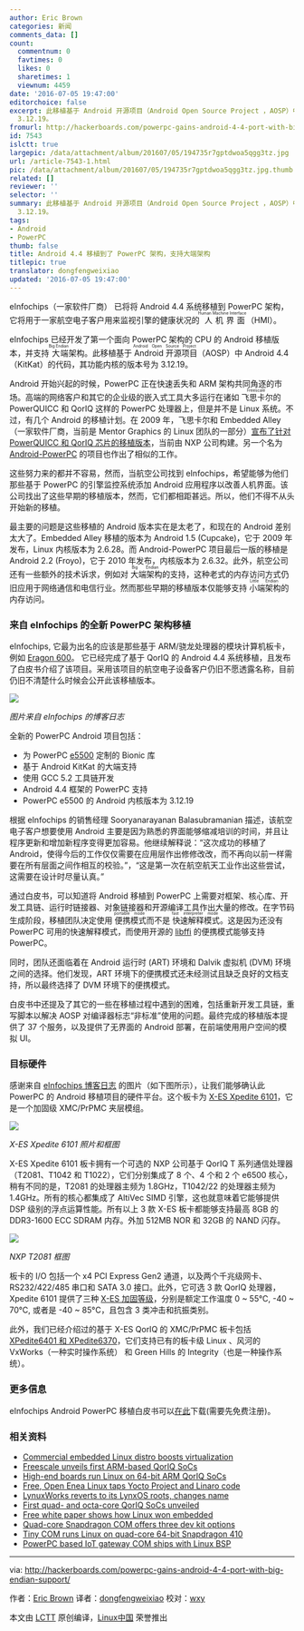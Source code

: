 ```yaml
---
author: Eric Brown
categories: 新闻
comments_data: []
count:
  commentnum: 0
  favtimes: 0
  likes: 0
  sharetimes: 1
  viewnum: 4459
date: '2016-07-05 19:47:00'
editorchoice: false
excerpt: 此移植基于 Android 开源项目（Android Open Source Project ，AOSP）中 Android 4.4 （KitKat）的代码，其功能内核的版本号为
  3.12.19。
fromurl: http://hackerboards.com/powerpc-gains-android-4-4-port-with-big-endian-support/
id: 7543
islctt: true
largepic: /data/attachment/album/201607/05/194735r7gptdwoa5qgg3tz.jpg
url: /article-7543-1.html
pic: /data/attachment/album/201607/05/194735r7gptdwoa5qgg3tz.jpg.thumb.jpg
related: []
reviewer: ''
selector: ''
summary: 此移植基于 Android 开源项目（Android Open Source Project ，AOSP）中 Android 4.4 （KitKat）的代码，其功能内核的版本号为
  3.12.19。
tags:
- Android
- PowerPC
thumb: false
title: Android 4.4 移植到了 PowerPC 架构，支持大端架构
titlepic: true
translator: dongfengweixiao
updated: '2016-07-05 19:47:00'
---
```


eInfochips（一家软件厂商） 已将将 Android 4.4 系统移植到 PowerPC 架构，它将用于一家航空电子客户用来监视引擎的健康状况的<ruby> 人机界面 <rp>  （ </rp> <rt>  Human Machine Interface </rt> <rp>  ） </rp></ruby>（HMI）。


eInfochips 已经开发了第一个面向 PowerPC 架构的 CPU 的 Android 移植版本，并支持<ruby> 大端 <rp>  （ </rp> <rt>  Big Endian </rt> <rp>  ） </rp></ruby>架构。此移植基于<ruby> Android 开源项目 <rp>  （ </rp> <rt>  Android Open Source Project </rt> <rp>  ） </rp></ruby> （AOSP）中 Android 4.4 （KitKat）的代码，其功能内核的版本号为 3.12.19。


Android 开始兴起的时候，PowerPC 正在快速丢失和 ARM 架构共同角逐的市场。高端的网络客户和其它的企业级的嵌入式工具大多运行在诸如<ruby> 飞思卡尔 <rp>  （ </rp> <rt>  Freescale </rt> <rp>  ） </rp></ruby>的 PowerQUICC 和 QorIQ 这样的 PowerPC 处理器上，但是并不是 Linux 系统。不过，有几个 Android 的移植计划。在 2009 年，飞思卡尔和 Embedded Alley（一家软件厂商，当前是 Mentor Graphics 的 Linux 团队的一部分）[宣布了针对 PowerQUICC 和 QorIQ 芯片的移植版本](http://linuxdevices.linuxgizmos.com/android-ported-to-powerpc/)，当前由 NXP 公司构建。另一个名为 [Android-PowerPC](http://www.androidppc.com/) 的项目也作出了相似的工作。


这些努力来的都并不容易，然而，当航空公司找到 eInfochips，希望能够为他们那些基于 PowerPC 的引擎监控系统添加 Android 应用程序以改善人机界面。该公司找出了这些早期的移植版本，然而，它们都相距甚远。所以，他们不得不从头开始新的移植。


最主要的问题是这些移植的 Android 版本实在是太老了，和现在的 Android 差别太大了。Embedded Alley 移植的版本为 Android 1.5 (Cupcake)，它于 2009 年发布，Linux 内核版本为 2.6.28。而 Android-PowerPC 项目最后一版的移植是 Android 2.2 (Froyo)，它于 2010 年发布，内核版本为 2.6.32。此外，航空公司还有一些额外的技术诉求，例如对<ruby> 大端架构 <rp>  （ </rp> <rt>  Big Endian </rt> <rp>  ） </rp></ruby>的支持，这种老式的内存访问方式仍旧应用于网络通信和电信行业。然而那些早期的移植版本仅能够支持<ruby> 小端架构 <rp>  （ </rp> <rt>  Little Endian </rt> <rp>  ） </rp></ruby>的内存访问。


### 来自 eInfochips 的全新 PowerPC 架构移植


eInfochips, 它最为出名的应该是那些基于 ARM/骁龙处理器的模块计算机板卡，例如 [Eragon 600](http://hackerboards.com/quad-core-snapdragon-com-offers-three-dev-kit-options/)。 它已经完成了基于 QorIQ 的 Android 4.4 系统移植，且发布了白皮书介绍了该项目。采用该项目的航空电子设备客户仍旧不愿透露名称，目前仍旧不清楚什么时候会公开此该移植版本。


![](/data/attachment/album/201607/05/194735r7gptdwoa5qgg3tz.jpg)


*图片来自 eInfochips 的博客日志*


全新的 PowerPC Android 项目包括：


* 为 PowerPC [e5500](http://linuxdevices.linuxgizmos.com/low-cost-powerquicc-chips-offer-flexible-interconnect-options/) 定制的 Bionic 库
* 基于 Android KitKat 的大端支持
* 使用 GCC 5.2 工具链开发
* Android 4.4 框架的 PowerPC 支持
* PowerPC e5500 的 Android 内核版本为 3.12.19


根据 eInfochips 的销售经理 Sooryanarayanan Balasubramanian 描述，该航空电子客户想要使用 Android 主要是因为熟悉的界面能够缩减培训的时间，并且让程序更新和增加新程序变得更加容易。他继续解释说：“这次成功的移植了 Android，使得今后的工作仅仅需要在应用层作出修修改改，而不再向以前一样需要在所有层面之间作相互的校验。”，“这是第一次在航空航天工业作出这些尝试，这需要在设计时尽量认真。”


通过白皮书，可以知道将 Android 移植到 PowerPC 上需要对框架、核心库、开发工具链、运行时链接器、对象链接器和开源编译工具作出大量的修改。在字节码生成阶段，移植团队决定使用<ruby> 便携模式 <rp>  （ </rp> <rt>  portable mode </rt> <rp>  ） </rp></ruby>而不是<ruby> 快速解释模式 <rp>  （ </rp> <rt>  fast interpreter mode </rt> <rp>  ） </rp></ruby>。这是因为还没有 PowerPC 可用的快速解释模式，而使用开源的 [libffi](https://sourceware.org/libffi/) 的便携模式能够支持 PowerPC。


同时，团队还面临着在 Android 运行时 (ART) 环境和 Dalvik 虚拟机 (DVM) 环境之间的选择。他们发现，ART 环境下的便携模式还未经测试且缺乏良好的文档支持，所以最终选择了 DVM 环境下的便携模式。


白皮书中还提及了其它的一些在移植过程中遇到的困难，包括重新开发工具链，重写脚本以解决 AOSP 对编译器标志“非标准”使用的问题。最终完成的移植版本提供了 37 个服务，以及提供了无界面的 Android 部署，在前端使用用户空间的模拟 UI。


### 目标硬件


感谢来自 [eInfochips 博客日志](https://www.einfochips.com/blog/k2-categories/aerospace/presenting-a-case-for-porting-android-on-powerpc-architecture.html) 的图片（如下图所示），让我们能够确认此 PowerPC 的 Android 移植项目的硬件平台。这个板卡为 [X-ES Xpedite 6101](http://www.xes-inc.com/products/processor-mezzanines/xpedite6101/)，它是一个加固级 XMC/PrPMC 夹层模组。


![](/data/attachment/album/201607/05/194737jplzfmwi82llw7i1.jpg)


*X-ES Xpedite 6101 照片和框图*


X-ES Xpedite 6101 板卡拥有一个可选的 NXP 公司基于 QorIQ T 系列通信处理器（T2081、T1042 和 T1022），它们分别集成了 8 个、4 个和 2 个 e6500 核心，稍有不同的是，T2081 的处理器主频为 1.8GHz，T1042/22 的处理器主频为 1.4GHz。所有的核心都集成了 AltiVec SIMD 引擎，这也就意味着它能够提供 DSP 级别的浮点运算性能。所有以上 3 款 X-ES 板卡都能够支持最高 8GB 的 DDR3-1600 ECC SDRAM 内存。外加 512MB NOR 和 32GB 的 NAND 闪存。


![](/data/attachment/album/201607/05/194738xp87p8pu75p8856r.jpg)


*NXP T2081 框图*


板卡的 I/O 包括一个 x4 PCI Express Gen2 通道，以及两个千兆级网卡、 RS232/422/485 串口和 SATA 3.0 接口。此外，它可选 3 款 QorIQ 处理器，Xpedite 6101 提供了三种 [X-ES 加固等级](http://www.xes-inc.com/capabilities/ruggedization/)，分别是额定工作温度 0 ~ 55°C, -40 ~ 70°C, 或者是 -40 ~ 85°C，且包含 3 类冲击和抗振类别。


此外，我们已经介绍过的基于 X-ES QorIQ 的 XMC/PrPMC 板卡包括 [XPedite6401 和 XPedite6370](http://hackerboards.com/high-end-boards-run-linux-on-64-bit-arm-qoriq-socs/)，它们支持已有的板卡级 Linux 、风河的 VxWorks（一种实时操作系统） 和 Green Hills 的 Integrity（也是一种操作系统）。


### 更多信息


eInfochips Android PowerPC 移植白皮书可以[在此](http://biz.einfochips.com/portingandroidonpowerpc)下载(需要先免费注册)。


### 相关资料


* [Commercial embedded Linux distro boosts virtualization](http://hackerboards.com/commercial-embedded-linux-distro-boosts-virtualization/)
* [Freescale unveils first ARM-based QorIQ SoCs](http://hackerboards.com/freescale-unveils-first-arm-based-qoriq-socs/)
* [High-end boards run Linux on 64-bit ARM QorIQ SoCs](http://hackerboards.com/high-end-boards-run-linux-on-64-bit-arm-qoriq-socs/)
* [Free, Open Enea Linux taps Yocto Project and Linaro code](http://hackerboards.com/free-open-enea-linux-taps-yocto-and-linaro-code/)
* [LynuxWorks reverts to its LynxOS roots, changes name](http://hackerboards.com/lynuxworks-reverts-to-its-lynxos-roots-changes-name/)
* [First quad- and octa-core QorIQ SoCs unveiled](http://hackerboards.com/first-quad-and-octa-core-qoriq-socs-unveiled/)
* [Free white paper shows how Linux won embedded](http://hackerboards.com/free-white-paper-shows-how-linux-won-embedded/)
* [Quad-core Snapdragon COM offers three dev kit options](http://hackerboards.com/quad-core-snapdragon-com-offers-three-dev-kit-options/)
* [Tiny COM runs Linux on quad-core 64-bit Snapdragon 410](http://hackerboards.com/tiny-com-runs-linux-and-android-on-quad-core-64-bit-snapdragon-410/)
* [PowerPC based IoT gateway COM ships with Linux BSP](http://hackerboards.com/powerpc-based-iot-gateway-com-ships-with-linux-bsp/)




---


via: <http://hackerboards.com/powerpc-gains-android-4-4-port-with-big-endian-support/>


作者：[Eric Brown](http://hackerboards.com/powerpc-gains-android-4-4-port-with-big-endian-support/) 译者：[dongfengweixiao](https://github.com/dongfengweixiao) 校对：[wxy](https://github.com/wxy)


本文由 [LCTT](https://github.com/LCTT/TranslateProject) 原创编译，[Linux中国](https://linux.cn/) 荣誉推出